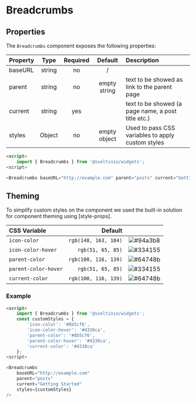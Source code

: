 # Breadcrumbs

## Properties

The `Breadcrumbs` component exposes the following properties:

| Property | Type   | Required | Default      | Description                                        |
| :------- | :----: | :------: | :----------: | :------------------------------------------------- |
| baseURL  | string |    no    |     /        |                                                    |
| parent   | string |    no    | empty string | text to be showed as link to the parent page       |
| current  | string |   yes    |              | text to be showed (a page name, a post title etc.) |
| styles   | Object |    no    | empty object | Used to pass CSS variables to apply custom styles  |

```html
<script>
    import { Breadcrumbs } from '@sveltinio/widgets';
<script>

<Breadcrumbs baseURL="http://example.com" parent="posts" current="Getting Started" />
```

## Theming

To simplify custom styles on the component we used the built-in solution for component theming using [style-props].

| CSS Variable          | Default              |                                                              |
| :-------------------- | -------------------: | :----------------------------------------------------------: |
| `icon-color`          | `rgb(148, 163, 184)` | ![#94a3b8](https://via.placeholder.com/15/94a3b8/94a3b8.png) |
| `icon-color-hover`    | `rgb(51, 65, 85)`    | ![#334155](https://via.placeholder.com/15/334155/334155.png) |
| `parent-color`        | `rgb(100, 116, 139)` | ![#64748b](https://via.placeholder.com/15/64748b/64748b.png) |
| `parent-color-hover`  | `rgb(51, 65, 85)`    | ![#334155](https://via.placeholder.com/15/334155/334155.png) |
| `current-color`       | `rgb(100, 116, 139)` | ![#64748b](https://via.placeholder.com/15/64748b/64748b.png) |

### Example

```html
<script>
    import { Breadcrumbs } from '@sveltinio/widgets';
    const customStyles = {
        'icon-color': '#8b5cf6',
        'icon-color-hover': '#4338ca',
        'parent-color': '#8b5cf6',
        'parent-color-hover': '#4338ca',
        'current-color': '#4338ca'
    };
<script>

<Breadcrumbs
    baseURL="http://example.com"
    parent="posts"
    current="Getting Started"
    styles={customStyles}
/>
```
